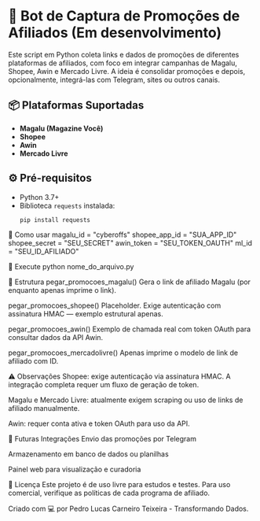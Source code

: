 # 🤖 Bot de Captura de Promoções de Afiliados (Em desenvolvimento)

Este script em Python coleta links e dados de promoções de diferentes plataformas de afiliados, com foco em integrar campanhas de Magalu, Shopee, Awin e Mercado Livre. A ideia é consolidar promoções e depois, opcionalmente, integrá-las com Telegram, sites ou outros canais.

## 📦 Plataformas Suportadas

- **Magalu (Magazine Você)**
- **Shopee**
- **Awin**
- **Mercado Livre**

## ⚙️ Pré-requisitos

- Python 3.7+
- Biblioteca `requests` instalada:
  ```bash
  pip install requests

🚀 Como usar
magalu_id = "cyberoffs"
shopee_app_id = "SUA_APP_ID"
shopee_secret = "SEU_SECRET"
awin_token = "SEU_TOKEN_OAUTH"
ml_id = "SEU_ID_AFILIADO"

🚀 Execute
python nome_do_arquivo.py

📂 Estrutura
pegar_promocoes_magalu()
Gera o link de afiliado Magalu (por enquanto apenas imprime o link).

pegar_promocoes_shopee()
Placeholder. Exige autenticação com assinatura HMAC — exemplo estrutural apenas.

pegar_promocoes_awin()
Exemplo de chamada real com token OAuth para consultar dados da API Awin.

pegar_promocoes_mercadolivre()
Apenas imprime o modelo de link de afiliado com ID.

⚠️ Observações
Shopee: exige autenticação via assinatura HMAC. A integração completa requer um fluxo de geração de token.

Magalu e Mercado Livre: atualmente exigem scraping ou uso de links de afiliado manualmente.

Awin: requer conta ativa e token OAuth para uso da API.

📲 Futuras Integrações
Envio das promoções por Telegram

Armazenamento em banco de dados ou planilhas

Painel web para visualização e curadoria

📜 Licença
Este projeto é de uso livre para estudos e testes. Para uso comercial, verifique as políticas de cada programa de afiliado.

Criado com 💻 por Pedro Lucas Carneiro Teixeira - Transformando Dados.
